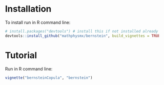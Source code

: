 # Installation
To install run in R command line:

```R
# install.packages("devtools") # install this if not installed already
devtools::install_github("mathphysmx/bernstein", build_vignettes = TRUE)
```

# Tutorial
Run in R command line:


```R
vignette("bernsteinCopula", "bernstein")
```
